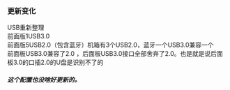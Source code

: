 ### 更新变化  
USB重新整理  
前面版1USB3.0  
前面版5USB2.0（包含蓝牙）机箱有3个USB2.0，蓝牙一个USB3.0兼容一个  
前面板USB3.0兼容了2.0 ，后面板USB3.0接口全部舍弃了2.0。也是就是说后面板3.0的口插2.0的U盘是识别不了的  


##### 这个配置也没啥好更新的。

